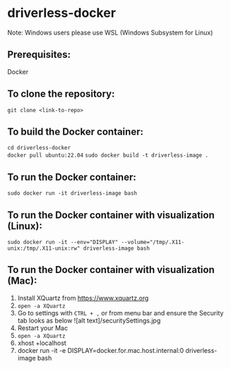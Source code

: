 # driverless-docker

Note: Windows users please use WSL (Windows Subsystem for Linux)

## Prerequisites:
Docker

## To clone the repository:
`git clone <link-to-repo>`

## To build the Docker container:
`cd driverless-docker` <br>
`docker pull ubuntu:22.04`
`sudo docker build -t driverless-image .`

## To run the Docker container:
`sudo docker run -it driverless-image bash`

## To run the Docker container with visualization (Linux):
`sudo docker run -it --env="DISPLAY" --volume="/tmp/.X11-unix:/tmp/.X11-unix:rw" driverless-image bash`

## To run the Docker container with visualization (Mac):
1. Install XQuartz from https://www.xquartz.org
2. `open -a XQuartz`
3. Go to settings with `CTRL + ,` or from menu bar and ensure the Security tab looks as below
![alt text]/securitySettings.jpg
4. Restart your Mac
5. `open -a XQuartz`
6. xhost +localhost
7. docker run -it -e DISPLAY=docker.for.mac.host.internal:0 driverless-image bash
